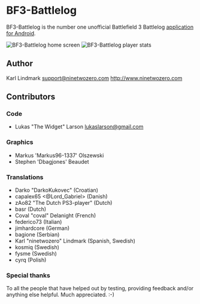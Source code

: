 BF3-Battlelog
=============

BF3-Battlelog is the number one unofficial Battlefield 3 Battlelog [application for Android](https://market.android.com/details?id=com.ninetwozero.battlelog).

![BF3-Battlelog home screen](https://lh6.ggpht.com/Q2RIvWNeJDRiQZ7HZyerw45OcdQZVImDHtVbtBs14W2jrtJSaQkeOJkwK-wbR7S9tQ "BF3-Battlelog home screen")
![BF3-Battlelog player stats](https://lh3.ggpht.com/SSPzqWABXmFJElGWjN4wiGzkYLuUe0RjcfARbBDUlsbBPLVRC6W3oSCYBgGK_DOAsA "BF3-Battlelog player stats")

Author
------------
Karl Lindmark <support@ninetwozero.com> http://www.ninetwozero.com


Contributors
------------

### Code
 * Lukas "The Widget" Larson <lukaslarson@gmail.com>

### Graphics
 * Markus 'Markus96-1337' Olszewski
 * Stephen 'Dbagjones' Beaudet

### Translations
 * Darko "DarkoKukovec" (Croatian)
 * capalex65 <@Lord_Gabriel> (Danish)
 * zAo82 "The Dutch PS3-player" (Dutch)
 * basr (Dutch)
 * Coval "coval" Delanight (French)
 * federico73 (Italian)
 * jimhardcore (German)
 * bagione (Serbian)
 * Karl "ninetwozero" Lindmark (Spanish, Swedish)
 * kosmiq (Swedish)
 * fysme (Swedish)
 * cyrq (Polish)

### Special thanks
To all the people that have helped out by testing, providing feedback and/or anything else helpful. Much appreciated. :-)